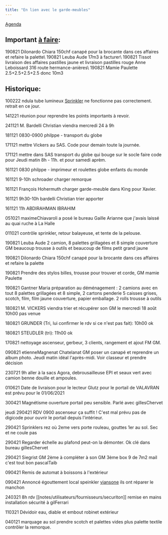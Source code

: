 ```yaml
---
title: "En lien avec le garde-meubles"
---
```


[Agenda](notes/AgendaMaJournee.md) 

## Important [à faire](notes/statut/Afaire.md): 
190821 Dilonardo Chiara 150chf canapé pour la brocante dans ces affaires et refaire la palette\ 
190821 Leuba Aude 17m3 à facturer\ 
190821 Tissot livraison des affaires pastilles jaune et livraison pastilles rouge Anne Leboissard 316 route hermance-anières\ 
190821 Mamie Paulette 2.5+2.5+2.5+2.5 donc 10m3 

## Historique:
100222 ndula tube lumineux [Sprinkler](notes/equipements/Sprinkler.md) ne fonctionne pas correctement. retrait en ce jour.

141221 réunion pour reprendre les points importants à revoir.

241121 M. Bardelli Christian viendra mercredi 24 à 9h

181121 0830-0900  philppe - transport du globe

171121 mettre Vickers au SAS. Code pour demain toute la journée.

171121 mettre dans SAS transport du globe qui bouge sur le socle faire code pour Jeudi matin 8h - 11h. et pour samedi aprèm.

161121 0830 philppe - imprimeur et roulettes globe enfants du monde

161121 9-10h schroader charger remorque

161121 François Hohermuth charger garde-meuble dans King pour Xavier.

161121 9h30-10h bardelli Christian trier apporter

161121 11h ABDIRAHMAN IBRAHIM 

051021 maximeChiavaroli a posé le bureau Gaille Arianne que j'avais laissé au quai ruche à La Halle

011021 contrôle sprinkler, retour balayeuse, et tente de la pelouse.

190821 Leuba Aude 2 camion, 8 palettes grillagées et 8 simple couverture GM beaucoup trousse à outils et beaucoup de films petit grand jaune

190821 Dilonardo Chiara 150chf canapé pour la brocante dans ces affaires et refaire la palette

190821 Prendre des stylos billes, trousse pour trouver et corde, GM mamie Paulette

190821 Gantner Maria préparation au déménagement : 2 camions avec en tout 8 palettes grillagées et 8 simple, 2 cartons penderie 5 caisses grises, scotch, film, film jaune couverture, papier emballage. 2 rolls trousse à outils

180821 M. VICKERS viendra trier et récupérer son GM le mercredi 18 août 10h00 pas venue

180821 GRUNDER (Tri, lui confirmer le rdv si ce n'est pas fait): 10h00  ok

180821 STEUDLER (tri): 11h00  ok

170821 nettoyage ascenseur, gerbeur, 3 clients, rangement et ajout FM GM.

090821 etienneMagnenat Chatelanat GM poser un canapé et reprendre un album photo. Jeudi matin idéal l'après-midi. Voir classeur et prendre décision

230721 9h aller à la sacs Agora, debrousailleuse EPI et seaux vert avec camion benne douille et ampoules.

010621 Date de livraison pour le lecteur Glutz pour le portail de VALAVRAN est prévu pour le 01/06/2021

300421 Magnétisme ouverture portail peu sensible. Parlé avec gillesChervet

jeudi
290421 RDV 0900 ascenseur ça suffit ! C'est mal prévu pas de digicode pour ouvrir le portail depuis l'intérieur. 

290421 Sprinklers rez où 2eme vers porte rouleau, gouttes 1er au sol. Sec et ne coule pas

290421 Regarder échelle au plafond peut-on la démonter. Ok clé dans bureau gillesChervet

290421 Siegrist GM 2ème à compléter à son GM 3ème box 9 de 7m2 mail c'est tout bon pascalTaib

090421 Remis de automat à boissons à l'extérieur

090421 Annoncé égouttement local speinkler [viansone](notes/utilisateurs/fournisseurs/viansone.md) ils ont réparer le manchon

240321 8h rdv [[notes/utilisateurs/fournisseurs/securiton]] remise en mains installation sécurité à gilFerrari

110321 Dévidoir eau, diable et embout robinet extérieur

040121 marquage au sol prendre scotch et palettes vides plus palette textile contrôler la remorque.

